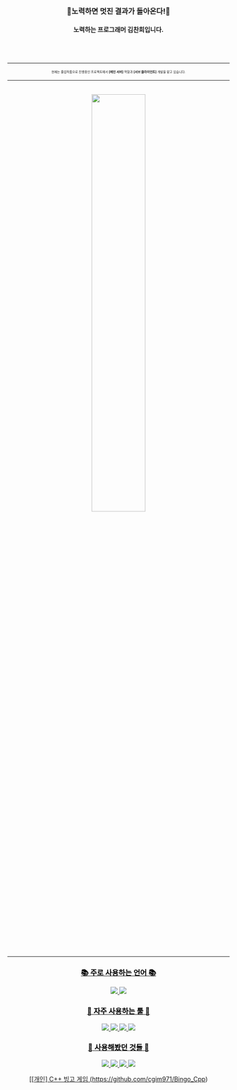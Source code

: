 <div align="center">

 <br><br>

  ### 🌟노력하면 멋진 결과가 돌아온다!🌟
  #### 노력하는 프로그래머 김찬희입니다.
 
  <br><br>
 *****
 
 
 <span style="font-size:50%">
 현재는 졸업작품으로 진행중인 프로젝트에서 <b>[메인 서버]</b> 역할과 <b>[서브 클라이언트]</b> 개발을 맡고 있습니다.
 </span>
 
 
 ******
 <br>

 <!-- Chanhee's profile -->

 <a href="https://github.com/anuraghazra/github-readme-stats">
   <img src=https://github-readme-stats-sigma-five.vercel.app/api?username=cgim971&show_icons=true&theme=material-palenight&hide_border=true&bg_color=20232a&icon_color=E3E3E3A8&text_color=fff&title_color=918FE0&count_private=true" width=49.2% />
  <br><br>

 ******
  <span style="color:Black">

 ### 📚 주로 사용하는 언어 📚
 <p>
   <img src="https://img.shields.io/badge/C++-00599C?style=for-the-badge&logo=Cplusplus&logoColor=white"/>
   <img src="https://img.shields.io/badge/C%23-239120?style=for-the-badge&logo=Csharp&logoColor=white"/>
 </p>

 ### 🔧 자주 사용하는 툴 🔧
 <p>
   <img src="https://img.shields.io/badge/Unity-000000?style=for-the-badge&logo=Unity&logoColor=white"/>
   <img src="https://img.shields.io/badge/Github-181717?style=for-the-badge&logo=github&logoColor=white"/>
   <img src="https://img.shields.io/badge/VS-5C2D91?style=for-the-badge&logo=visualstudio&logoColor=white"/>
   <img src="https://img.shields.io/badge/VS Code-007ACC?style=for-the-badge&logo=visualstudiocode&logoColor=white"/>

 </p>

 ### 📖 사용해봤던 것들 📖
 <p>
   <img src="https://img.shields.io/badge/JavaScript-F7DF1E?style=for-the-badge&logo=javascript&logoColor=white"/>
   <img src="https://img.shields.io/badge/TyeSript-3178C6?style=for-the-badge&logo=typescript&logoColor=white"/>
   <img src="https://img.shields.io/badge/NodeJS-339933?style=for-the-badge&logo=nodedotjs&logoColor=white"/>
   <img src="https://img.shields.io/badge/C-00599C?style=for-the-badge&logo=c&logoColor=white"/>
 </p>
</span>

[[개인] C++ 빙고 게임 (https://github.com/cgim971/Bingo_Cpp)                                                                                              

